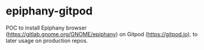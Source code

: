# epiphany-gitpod
POC to install Epiphany browser (https://gitlab.gnome.org/GNOME/epiphany) on Gitpod (https://gitpod.io), to later usage on production repos.
